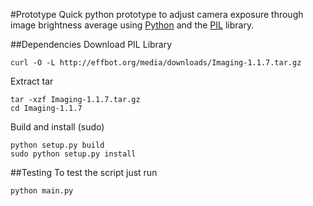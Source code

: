 #Prototype
Quick python prototype to adjust camera exposure through image brightness average using [Python](https://www.python.org/) and the [PIL](http://www.pythonware.com/products/pil/) library.

##Dependencies
Download PIL Library
```shell
curl -O -L http://effbot.org/media/downloads/Imaging-1.1.7.tar.gz
```
Extract tar
```shell
tar -xzf Imaging-1.1.7.tar.gz
cd Imaging-1.1.7
```
Build and install (sudo)
```shell
python setup.py build
sudo python setup.py install
```
##Testing
To test the script just run
```shell
python main.py
```
